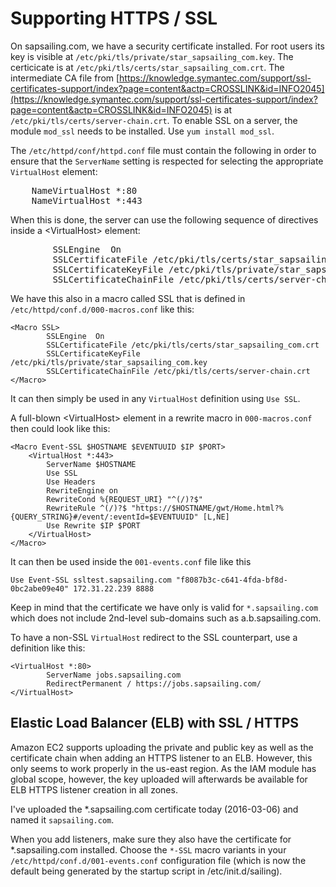 # Supporting HTTPS / SSL

On sapsailing.com, we have a security certificate installed. For root users its key is visible at `/etc/pki/tls/private/star_sapsailing_com.key`. The certicicate is at `/etc/pki/tls/certs/star_sapsailing_com.crt`. The intermediate CA file from [https://knowledge.symantec.com/support/ssl-certificates-support/index?page=content&actp=CROSSLINK&id=INFO2045](https://knowledge.symantec.com/support/ssl-certificates-support/index?page=content&actp=CROSSLINK&id=INFO2045) is at `/etc/pki/tls/certs/server-chain.crt`. To enable SSL on a server, the module `mod_ssl` needs to be installed. Use ``yum install mod_ssl``.

The `/etc/httpd/conf/httpd.conf` file must contain the following in order to ensure that the `ServerName` setting is respected for selecting the appropriate `VirtualHost` element:

<pre>
    NameVirtualHost *:80
    NameVirtualHost *:443
</pre>

When this is done, the server can use the following sequence of directives inside a &lt;VirtualHost&gt; element:

<pre>
        SSLEngine  On
        SSLCertificateFile /etc/pki/tls/certs/star_sapsailing_com.crt
        SSLCertificateKeyFile /etc/pki/tls/private/star_sapsailing_com.key
        SSLCertificateChainFile /etc/pki/tls/certs/server-chain.crt
</pre>

We have this also in a macro called SSL that is defined in `/etc/httpd/conf.d/000-macros.conf` like this:

```
<Macro SSL>
        SSLEngine  On
        SSLCertificateFile /etc/pki/tls/certs/star_sapsailing_com.crt
        SSLCertificateKeyFile /etc/pki/tls/private/star_sapsailing_com.key
        SSLCertificateChainFile /etc/pki/tls/certs/server-chain.crt
</Macro>
```

It can then simply be used in any `VirtualHost` definition using `Use SSL`.

A full-blown &lt;VirtualHost&gt; element in a rewrite macro in `000-macros.conf` then could look like this:

```
<Macro Event-SSL $HOSTNAME $EVENTUUID $IP $PORT>
    <VirtualHost *:443>
        ServerName $HOSTNAME
        Use SSL
        Use Headers
        RewriteEngine on
        RewriteCond %{REQUEST_URI} "^(/)?$"
        RewriteRule ^(/)?$ "https://$HOSTNAME/gwt/Home.html?%{QUERY_STRING}#/event/:eventId=$EVENTUUID" [L,NE]
        Use Rewrite $IP $PORT
    </VirtualHost>
</Macro>
```

It can then be used inside the `001-events.conf` file like this

```
Use Event-SSL ssltest.sapsailing.com "f8087b3c-c641-4fda-bf8d-0bc2abe09e40" 172.31.22.239 8888
```

Keep in mind that the certificate we have only is valid for `*.sapsailing.com` which does not include 2nd-level sub-domains such as a.b.sapsailing.com.

To have a non-SSL `VirtualHost` redirect to the SSL counterpart, use a definition like this:

```
<VirtualHost *:80>
        ServerName jobs.sapsailing.com
        RedirectPermanent / https://jobs.sapsailing.com/
</VirtualHost>
```

## Elastic Load Balancer (ELB) with SSL / HTTPS

Amazon EC2 supports uploading the private and public key as well as the certificate chain when adding an HTTPS listener to an ELB. However, this only seems to work properly in the us-east region. As the IAM module has global scope, however, the key uploaded will afterwards be available for ELB HTTPS listener creation in all zones.

I've uploaded the *.sapsailing.com certificate today (2016-03-06) and named it `sapsailing.com`.

When you add listeners, make sure they also have the certificate for *.sapsailing.com installed. Choose the `*-SSL` macro variants in your `/etc/httpd/conf.d/001-events.conf` configuration file (which is now the default being generated by the startup script in /etc/init.d/sailing).